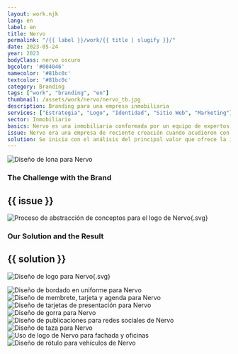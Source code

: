 ```yaml
---
layout: work.njk 
lang: en
label: en
title: Nervo
permalink: "/{{ label }}/work/{{ title | slugify }}/"
date: 2023-05-24
year: 2023
bodyClass: nervo oscuro
bgcolor: '#004046'
namecolor: '#81bc0c'
textcolor: '#81bc0c'
category: Branding
tags: ["work", "branding", "en"]
thumbnail: /assets/work/nervo/nervo_tb.jpg
description: Branding para una empresa inmobiliaria
services: ["Estrategia", "Logo", "Identidad", "Sitio Web", "Marketing"]
sector: Inmobiliario
basics: Nervo es una inmobiliaria conformada por un equipo de expertos en el sector, comprometido con cada cliente para encontrar la propiedad que mejor se ajuste a lo que necesita, a través del entendimiento de sus requerimientos y una investigación exhaustiva de la oferta.
issue: Nervo era una empresa de reciente creación cuando acudieron con nosotros, por lo tanto carecían de nombre e identidad. Por tal motivo, el primer reto fue encontrar un nombre corto que pudiera registrarse. Para lograrlo, iniciamos una investigación de aquellos valores que hacen único y especial a la empresa.
solution: Se inicia con el análisis del principal valor que ofrece la inmobiliaria a sus clientes, la cual consiste en la habilidad de conectar a quien busca adquirir una vivienda con la propiedad perfecta, todo a través del conocimiento del mercado inmobilario, así como de las necesidades de su cliente. Este concepto se abstrae a través de una alegoría hacia el nervio humano, que se definen como estructuras conductoras que reciben y envían mensajes entre el cuerpo y el encéfalo. En este caso, la inmobiliaria es como un nervio, porque reciben la información de su cliente y funcionan como conductores de esa data para recibir como resultado la propiedad ideal. Nervio viene de un origen etimológico Nervorum, de ahí se reduce a Nervo. Posteriormente este mismo concepto de conexión, es utilizado para dar forma a su logo e identidad corporativa.
---
```


![Diseño de lona para Nervo](/assets/work/nervo/nervo_lona.jpg)

<div class="column__2">
    <div class="col__left">
        <h3>The Challenge with the Brand</h3>
    </div>
    <div class="col__right">
        <h2>{{ issue }}</h2>
    </div>
</div>

![Proceso de abstracción de conceptos para el logo de Nervo](/assets/work/nervo/nervo_logo_proceso.svg){.svg}

<div class="column__2 work__column__2">
    <div class="col__left">
        <h3>Our Solution and the Result</h3>
    </div>
    <div class="col__right">
        <h2>{{ solution }}</h2>
    </div>
</div>

![Diseño de logo para Nervo](/assets/work/nervo/nervo_logo.svg){.svg}

![Diseño de bordado en uniforme para Nervo](/assets/work/nervo/nervo_bordado.jpg)
![Diseño de membrete, tarjeta y agenda para Nervo](/assets/work/nervo/nervo_membrete_tarjeta_agenda.jpg)
![Diseño de tarjetas de presentación para Nervo](/assets/work/nervo/nervo_tarjetas.jpg)
![Diseño de gorra para Nervo](/assets/work/nervo/nervo_gorra.jpg)
![Diseño de publicaciones para redes sociales de Nervo](/assets/work/nervo/nervo_redes.jpg)
![Diseño de taza para Nervo](/assets/work/nervo/nervo_taza.jpg)
![Uso de logo de Nervo para fachada y oficinas](/assets/work/nervo/nervo_logo_fachada.jpg)
![Diseño de rótulo para vehículos de Nervo](/assets/work/nervo/nervo_vehiculo.jpg)